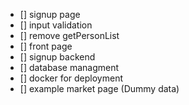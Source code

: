 - [] signup page
- [] input validation
- [] remove getPersonList
- [] front page
- [] signup backend
- [] database managment
- [] docker for deployment
- [] example market page (Dummy data)
